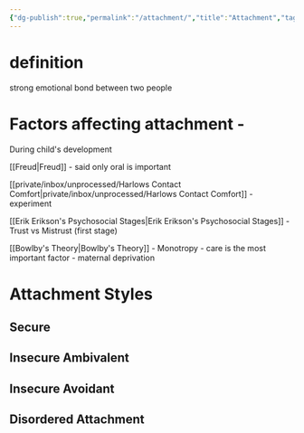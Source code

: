 ```yaml
---
{"dg-publish":true,"permalink":"/attachment/","title":"Attachment","tags":["psychology"],"created":"","updated":""}
---
```



# definition 
strong emotional bond between two people 


# Factors affecting attachment - 

During child's development

[[Freud\|Freud]] - said only oral is important

[[private/inbox/unprocessed/Harlows Contact Comfort\|private/inbox/unprocessed/Harlows Contact Comfort]] - experiment 

[[Erik Erikson's Psychosocial Stages\|Erik Erikson's Psychosocial Stages]] - Trust vs Mistrust (first stage)

[[Bowlby's Theory\|Bowlby's Theory]] - Monotropy - care is the most important factor - maternal deprivation 


# Attachment Styles

## Secure

## Insecure Ambivalent

## Insecure Avoidant

## Disordered Attachment 


